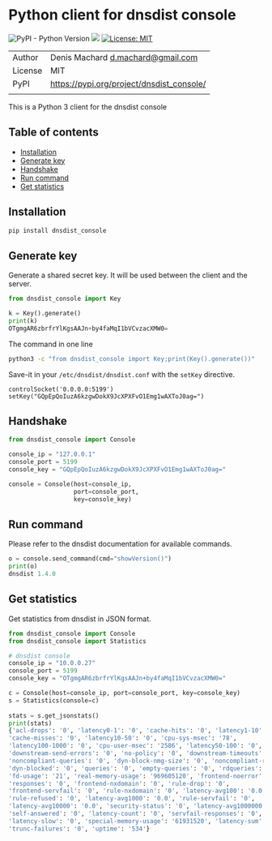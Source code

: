 # Python client for dnsdist console

![PyPI - Python Version](https://img.shields.io/pypi/pyversions/dnsdist-console)
![](https://github.com/dmachard/dnsdist_console/workflows/Publish%20to%20PyPI/badge.svg)
[![License: MIT](https://img.shields.io/badge/License-MIT-yellow.svg)](https://opensource.org/licenses/MIT)

| | |
| ------------- | ------------- |
| Author |  Denis Machard <d.machard@gmail.com> |
| License |  MIT | 
| PyPI |  https://pypi.org/project/dnsdist_console/ |
| | |

This is a Python 3 client for the dnsdist console

## Table of contents
* [Installation](#installation)
* [Generate key](#generate-key)
* [Handshake](#handshake)
* [Run command](#run-command)
* [Get statistics](#get-statistics)

## Installation

```python
pip install dnsdist_console
```

## Generate key

Generate a shared secret key.
It will be used between the client and the server.

```python
from dnsdist_console import Key

k = Key().generate()
print(k)
OTgmgAR6zbrfrYlKgsAAJn+by4faMqI1bVCvzacXMW0=
```

The command in one line 

```bash
python3 -c "from dnsdist_console import Key;print(Key().generate())"
```

Save-it in your `/etc/dnsdist/dnsdist.conf` with the `setKey` directive.

```
controlSocket('0.0.0.0:5199')
setKey("GQpEpQoIuzA6kzgwDokX9JcXPXFvO1Emg1wAXToJ0ag=")
```

## Handshake

```python
from dnsdist_console import Console

console_ip = "127.0.0.1"
console_port = 5199
console_key = "GQpEpQoIuzA6kzgwDokX9JcXPXFvO1Emg1wAXToJ0ag="

console = Console(host=console_ip,
                  port=console_port, 
                  key=console_key)
```

## Run command

Please refer to the dnsdist documentation for available commands.

```python
o = console.send_command(cmd="showVersion()")
print(o)
dnsdist 1.4.0

```

## Get statistics

Get statistics from dnsdist in JSON format. 

```python
from dnsdist_console import Console
from dnsdist_console import Statistics

# dnsdist console
console_ip = "10.0.0.27"
console_port = 5199
console_key = "OTgmgAR6zbrfrYlKgsAAJn+by4faMqI1bVCvzacXMW0="

c = Console(host=console_ip, port=console_port, key=console_key)
s = Statistics(console=c)
                  
stats = s.get_jsonstats()
print(stats)
{'acl-drops': '0', 'latency0-1': '0', 'cache-hits': '0', 'latency1-10': '0', 
'cache-misses': '0', 'latency10-50': '0', 'cpu-sys-msec': '78', 
'latency100-1000': '0', 'cpu-user-msec': '2586', 'latency50-100': '0', 
'downstream-send-errors': '0', 'no-policy': '0', 'downstream-timeouts': '0',
'noncompliant-queries': '0', 'dyn-block-nmg-size': '0', 'noncompliant-responses': '0',
'dyn-blocked': '0', 'queries': '0', 'empty-queries': '0', 'rdqueries': '0', 
'fd-usage': '21', 'real-memory-usage': '969605120', 'frontend-noerror': '0', 
'responses': '0', 'frontend-nxdomain': '0', 'rule-drop': '0', 
'frontend-servfail': '0', 'rule-nxdomain': '0', 'latency-avg100': '0.0', 
'rule-refused': '0', 'latency-avg1000': '0.0', 'rule-servfail': '0', 
'latency-avg10000': '0.0', 'security-status': '0', 'latency-avg1000000': '0.0', 
'self-answered': '0', 'latency-count': '0', 'servfail-responses': '0', 
'latency-slow': '0', 'special-memory-usage': '61931520', 'latency-sum': '0', 
'trunc-failures': '0', 'uptime': '534'}
```
